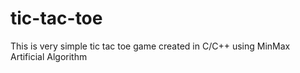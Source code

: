 # tic-tac-toe
This is very simple tic tac toe game created in C/C++ using MinMax Artificial Algorithm
